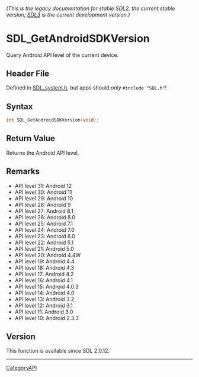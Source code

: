 ###### (This is the legacy documentation for stable SDL2, the current stable version; [SDL3](https://wiki.libsdl.org/SDL3/) is the current development version.)
# SDL_GetAndroidSDKVersion

Query Android API level of the current device.

## Header File

Defined in [SDL_system.h](https://github.com/libsdl-org/SDL/blob/SDL2/include/SDL_system.h), but apps should _only_ `#include "SDL.h"`!

## Syntax

```c
int SDL_GetAndroidSDKVersion(void);

```

## Return Value

Returns the Android API level.

## Remarks

- API level 31: Android 12
- API level 30: Android 11
- API level 29: Android 10
- API level 28: Android 9
- API level 27: Android 8.1
- API level 26: Android 8.0
- API level 25: Android 7.1
- API level 24: Android 7.0
- API level 23: Android 6.0
- API level 22: Android 5.1
- API level 21: Android 5.0
- API level 20: Android 4.4W
- API level 19: Android 4.4
- API level 18: Android 4.3
- API level 17: Android 4.2
- API level 16: Android 4.1
- API level 15: Android 4.0.3
- API level 14: Android 4.0
- API level 13: Android 3.2
- API level 12: Android 3.1
- API level 11: Android 3.0
- API level 10: Android 2.3.3

## Version

This function is available since SDL 2.0.12.

----
[CategoryAPI](CategoryAPI)


